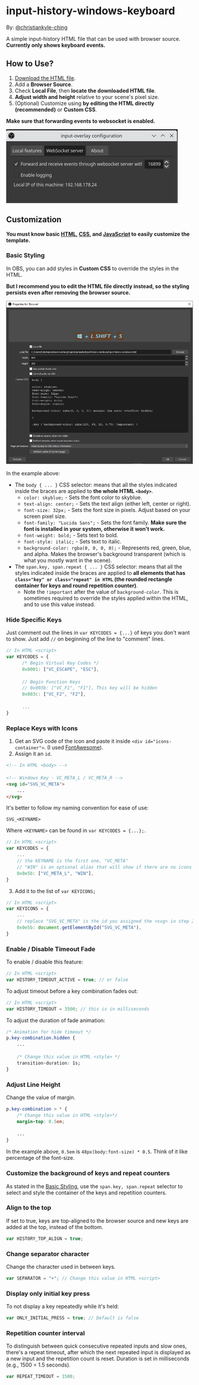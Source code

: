# input-history-windows-keyboard
By: [@christiankyle-ching](https://github.com/christiankyle-ching)

A simple input-history HTML file that can be used with browser source. **Currently only shows keyboard events.**

## How to Use?

1. [Download the HTML file](input-history-windows.html).
2. Add a **Browser Source**.
3. Check **Local File**, then **locate the downloaded HTML file**.
4. **Adjust width and height** relative to your scene's pixel size.
5. (Optional) Customize using **by editing the HTML directly (recommended)** or **Custom CSS**. 

**Make sure that forwarding events to websocket is enabled.**

![Websocket Forwarding](img/websocket-forwarding.png)

## Customization
**You must know basic [HTML](https://developer.mozilla.org/en-US/docs/Web/CSS), [CSS](https://developer.mozilla.org/en-US/docs/Web/CSS), and [JavaScript](https://developer.mozilla.org/en-US/docs/Web/JavaScript) to easily customize the template.**

### Basic Styling
In OBS, you can add styles in **Custom CSS** to override the styles in the HTML.

**But I recommend you to edit the HTML file directly instead, so the styling persists even after removing the browser source.**

![Custom CSS](img/custom-css.png)

In the example above:
- The `body { ... }` CSS selector: means that all the styles indicated inside the braces are applied to **the whole HTML `<body>`**.
  - `color: skyblue;` - Sets the font color to skyblue.
  - `text-align: center;` - Sets the text align (either left, center or right).
  - `font-size: 32px;` - Sets the font size in pixels. Adjust based on your screen pixel size.
  - `font-family: "Lucida Sans";` - Sets the font family. **Make sure the font is installed in your system, otherwise it won't work.**
  - `font-weight: bold;` - Sets text to bold.
  - `font-style: italic;` - Sets text to italic.
  - `background-color: rgba(0, 0, 0, 0);` - Represents red, green, blue, and alpha. Makes the browser's background transparent (which is what you mostly want in the scene).
- The `span.key, span.repeat { ... }` CSS selector: means that all the styles indicated inside the braces are applied to **all elements that has `class="key" or class="repeat" in HTML` (the rounded rectangle container for keys and round repetition counter)**.
  - Note the `!important` after the value of `background-color`. This is sometimes required to override the styles applied within the HTML, and to use this value instead.

### Hide Specific Keys
Just comment out the lines in `var KEYCODES = {...}` of keys you don't want to show. Just add `//` on beginning of the line to "comment" lines.

```js
// In HTML <script>
var KEYCODES = {
      /* Begin Virtual Key Codes */
      0x0001: ["VC_ESCAPE", "ESC"],

      // Begin Function Keys
      // 0x003b: ["VC_F1", "F1"], This key will be hidden
      0x003c: ["VC_F2", "F2"],

      ...
}
```

### Replace Keys with Icons
1. Get an SVG code of the icon and paste it inside `<div id="icons-container">`. (I used [FontAwesome](https://fontawesome.com/icons)).
2. Assign it an `id`.

```html
<!-- In HTML <body> -->

<!-- Windows Key - VC_META_L / VC_META_R -->
<svg id="SVG_VC_META">
    ...
</svg>
```

It's better to follow my naming convention for ease of use:
```
SVG_<KEYNAME>
```
Where `<KEYNAME>` can be found in `var KEYCODES = {...};`.

```js
// In HTML <script>
var KEYCODES = {
    ...
    // the KEYNAME is the first one, "VC_META"
    // "WIN" is an optional alias that will show if there are no icons set for 0x0e5b
    0x0e5b: ["VC_META_L", "WIN"],
}
```
3. Add it to the list of `var KEYICONS;`
```js
// In HTML <script>
var KEYICONS = {
    ...
    // replace "SVG_VC_META" is the id you assigned the <svg> in step 2
    0x0e5b: document.getElementById("SVG_VC_META"),
}
```

### Enable / Disable Timeout Fade
To enable / disable this feature:
```js
// In HTML <script>
var HISTORY_TIMEOUT_ACTIVE = true; // or false
```

To adjust timeout before a key combination fades out:
```js
// In HTML <script>
var HISTORY_TIMEOUT = 3500; // this is in milliseconds
```

To adjust the duration of fade animation:
```css
/* Animation for hide timeout */
p.key-combination.hidden {
    ...
    
    /* Change this value in HTML <style> */
    transition-duration: 1s;
}
```

### Adjust Line Height
Change the value of margin.
```css
p.key-combination > * {
    /* Change this value in HTML <style>*/
    margin-top: 0.5em;

    ...
}
```
In the example above, `0.5em` is `48px(body:font-size) * 0.5`. Think of it like percentage of the font-size.

### Customize the background of keys and repeat counters
As stated in the [Basic Styling](#basic-styling), use the `span.key, span.repeat` selector to select and style the container of the keys and repetition counters.

### Align to the top
If set to true, keys are top-aligned to the browser source and new keys are added at the top, instead of the bottom.
```js
var HISTORY_TOP_ALIGN = true;
```

### Change separator character
Change the character used in between keys.
```js
var SEPARATOR = "+"; // Change this value in HTML <script>
```

### Display only initial key press
To not display a key repeatedly while it's held:
```js
var ONLY_INITIAL_PRESS = true; // Default is false
```

### Repetition counter interval
To distinguish between quick consecutive repeated inputs and slow ones, there's a repeat timeout, after which the next repeated input is displayed as a new input and the repetition count is reset. Duration is set in milliseconds (e.g., 1500 = 1.5 seconds).
```js
var REPEAT_TIMEOUT = 1500;
```
